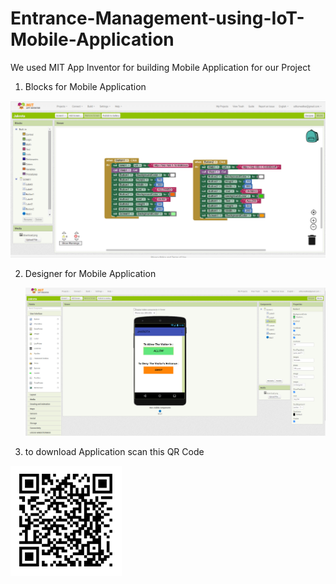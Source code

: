 # Entrance-Management-using-IoT-Mobile-Application  
  
 We used MIT App Inventor for building Mobile Application for our Project  
 
 1. Blocks for Mobile Application
 
 <img src="blocks.png">
   
 2. Designer for Mobile Application  
   
    <img src="designer.png">
    
 3. to download Application scan this QR Code
   <img src="qrcode.png">
